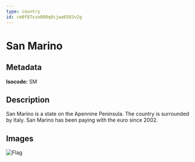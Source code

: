 ```yaml
---
type: country
id: cm0f87xzo000q0cjwa6583v2g
---
```


# San Marino

## Metadata

**Isocode:** SM

## Description

San Marino is a state on the Apennine Peninsula. The country is surrounded by Italy. San Marino has been paying with the euro since 2002.

## Images

![Flag](https://res.cloudinary.com/coinection/image/upload/v1582141077/images/flags/san-marino_n4enlw.png)
